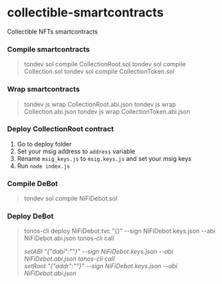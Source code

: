 # collectible-smartcontracts
Collectible NFTs smartcontracts

### Compile smartcontracts
> tondev sol compile CollectionRoot.sol
> tondev sol compile Collection.sol
> tondev sol compile CollectionToken.sol

### Wrap smartcontracts
>tondev js wrap CollectionRoot.abi.json 
>tondev js wrap Collection.abi.json
>tondev js wrap CollectionToken.abi.json

### Deploy CollectionRoot contract
1. Go to deploy folder
2. Set your msig address to `address` variable 
3. Rename `msig_keys.js` to `msig.keys.js` and set your msig keys
4. Run `node index.js`

### Compile DeBot
> tondev sol compile NiFiDebot.sol

### Deploy DeBot
> tonos-cli deploy NiFiDebot.tvc "{}" --sign NiFiDebot.keys.json --abi NiFiDebot.abi.json
> tonos-cli call <ADDRESS> setABI "{\"dabi\":\"<ABI>\"}" --sign NiFiDebot.keys.json --abi NiFiDebot.abi.json
> tonos-cli call <ADDRESS> setRoot "{\"addr\":\"<ROOT>\"}" --sign NiFiDebot.keys.json --abi NiFiDebot.abi.json
